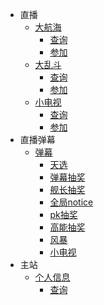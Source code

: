 - 直播
  - [大航海](bili_live/guard/README.md)
    - [查询](bili_live/guard/check.md)
    - [参加](bili_live/guard/join.md)
  - [大乱斗](bili_live/pk/README.md)
    - [查询](bili_live/pk/check.md)
    - [参加](bili_live/pk/join.md)
  - [小电视](bili_live/tv/README.md)
    - [查询](bili_live/tv/check.md)
    - [参加](bili_live/tv/join.md)
- 直播弹幕
  - [弹幕](bili_live_danmu/danmu/README.md)
    - [天选](bili_live_danmu/danmu/anchor.md)
    - [弹幕抽奖](bili_live_danmu/danmu/DANMU_GIFT_LOTTERY_START.md)
    - [舰长抽奖](bili_live_danmu/danmu/guard.md)
    - [全局notice](bili_live_danmu/danmu/notice_msg.md)
    - [pk抽奖](bili_live_danmu/danmu/PK_LOTTERY_START.md)
    - [高能抽奖](bili_live_danmu/danmu/RAFFLE_START.md)
    - [风暴](bili_live_danmu/danmu/SPECIAL_GIFT.md)
    - [小电视](bili_live_danmu/danmu/TV_START.md)
- 主站
  - [个人信息](bili_main/info/README.md)
    - [查询](bili_main/info/check.md)
    
